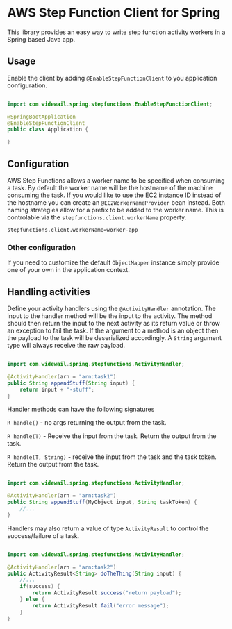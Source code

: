# AWS Step Function Client for Spring

This library provides an easy way to write step function activity workers in a Spring
based Java app.

## Usage

Enable the client by adding `@EnableStepFunctionClient` to you application configuration.

```java

import com.widewail.spring.stepfunctions.EnableStepFunctionClient;

@SpringBootApplication
@EnableStepFunctionClient
public class Application {

}
```

## Configuration

AWS Step Functions allows a worker name to be specified when consuming a task. By default the worker name
will be the hostname of the machine consuming the task. If you would like to use the EC2 instance ID instead
of the hostname you can create an `@EC2WorkerNameProvider` bean instead. Both naming strategies allow for
a prefix to be added to the worker name. This is controlable via the `stepfunctions.client.workerName` property.

```properties
stepfunctions.client.workerName=worker-app
```

### Other configuration

If you need to customize the default `ObjectMapper` instance simply provide one of your own in the application context.

## Handling activities

Define your activity handlers using the `@ActivityHandler` annotation. The input to the handler method will be
the input to the activity. The method should then return the input to the next activity as its return value or
throw an exception to fail the task. If the argument to a method is an object then the payload to the task will
be deserialized accordingly. A `String` argument type will always receive the raw payload.

```java

import com.widewail.spring.stepfunctions.ActivityHandler;

@ActivityHandler(arn = "arn:task1")
public String appendStuff(String input) {
    return input + "-stuff";
}
```

Handler methods can have the following signatures

`R handle()` - no args returning the output from the task.

`R handle(T)` - Receive the input from the task. Return the output from the task.

`R handle(T, String)` - receive the input from the task and the task token. Return the output from the task.

```java

import com.widewail.spring.stepfunctions.ActivityHandler;

@ActivityHandler(arn = "arn:task2")
public String appendStuff(MyObject input, String taskToken) {
    //...
}
```

Handlers may also return a value of type `ActivityResult` to control the success/failure of a task.

```java

import com.widewail.spring.stepfunctions.ActivityHandler;

@ActivityHandler(arn = "arn:task2")
public ActivityResult<String> doTheThing(String input) {
    //...
    if(success) {
        return ActivityResult.success("return payload");
    } else {
        return ActivityResult.fail("error message");
    }
}
```